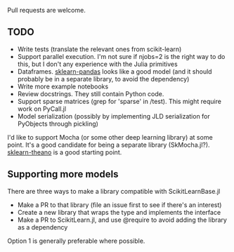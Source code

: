Pull requests are welcome. 

TODO
----

- Write tests (translate the relevant ones from scikit-learn)
- Support parallel execution. I'm not sure if njobs=2 is the right way to do this, but I don't any experience with the Julia primitives
- Dataframes. [sklearn-pandas](https://github.com/paulgb/sklearn-pandas) looks like a good model (and it should probably be in a separate library, to avoid the dependency)
- Write more example notebooks
- Review docstrings. They still contain Python code.
- Support sparse matrices (grep for 'sparse' in /test). This might require work on PyCall.jl
- Model serialization (possibly by implementing JLD serialization for PyObjects
through pickling)

I'd like to support Mocha (or some other deep learning library) at some point.
It's a good candidate for being a separate library (SkMocha.jl?). [sklearn-theano](https://github.com/sklearn-theano/sklearn-theano) is a good starting point.

Supporting more models
------
There are three ways to make a library compatible with ScikitLearnBase.jl

- Make a PR to that library (file an issue first to see if there's an interest)
- Create a new library that wraps the type and implements the interface
- Make a PR to ScikitLearn.jl, and use @require to avoid adding the library as a dependency

Option 1 is generally preferable where possible.